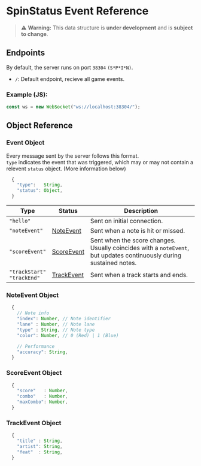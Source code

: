 # SpinStatus Event Reference

> ⚠️ **Warning:** This data structure is **under development** and is **subject to change**.

## Endpoints

By default, the server runs on port `38304` `(S*P*I*N)`.

- `/`: Default endpoint, recieve all game events.

### Example (JS):
```js
const ws = new WebSocket("ws://localhost:38304/");
```

## Object Reference

### Event Object

Every message sent by the server follows this format.\
`type` indicates the event that was triggered, which may or may not contain a relevent `status` object. (More information below)

```js
  {
    "type":   String,
    "status": Object,
  }
```

Type | Status | Description
---- | ------ | -----------
`"hello"` | | Sent on initial connection.
`"noteEvent"` | [NoteEvent](protocol.md#noteevent-object) | Sent when a note is hit or missed.
`"scoreEvent"` | [ScoreEvent](protocol.md#scoreevent-object) | Sent when the score changes. Usually coincides with a `noteEvent`, but updates continuously during sustained notes.
`"trackStart"`<br>`"trackEnd"` | [TrackEvent](protocol.md#trackevent-object) | Sent when a track starts and ends.

### NoteEvent Object

```js
  {
    // Note info
    "index": Number, // Note identifier
    "lane" : Number, // Note lane
    "type" : String, // Note type
    "color": Number, // 0 (Red) | 1 (Blue)

    // Performance
    "accuracy": String,
  }
```

### ScoreEvent Object

```js
  {
    "score"   : Number,
    "combo"   : Number,
    "maxCombo": Number,
  }
```

### TrackEvent Object

```js
  {
    "title" : String,
    "artist": String,
    "feat"  : String,
  }
```
